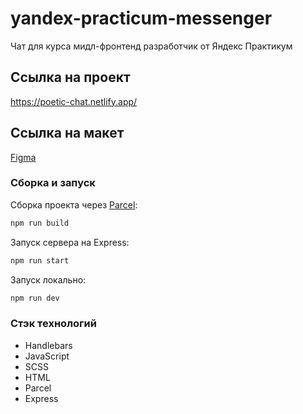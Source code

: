 # yandex-practicum-messenger
Чат для курса мидл-фронтенд разработчик от Яндекс Практикум

## Ссылка на проект
https://poetic-chat.netlify.app/

## Ссылка на макет
[Figma](https://www.figma.com/file/a6G8BmMcGCD8QFLsRbwtKy/poetic-chat?node-id=0-1&t=e0Rkz8AkfbGRHBMJ-0)

### Сборка и запуск
Сборка проекта через [Parcel](https://parceljs.org/):

```bash
npm run build
```

Запуск сервера на Express:

```bash
npm run start
```

Запуск локально:

```bash
npm run dev
```

### Стэк технологий

- Handlebars
- JavaScript
- SCSS
- HTML
- Parcel
- Express
